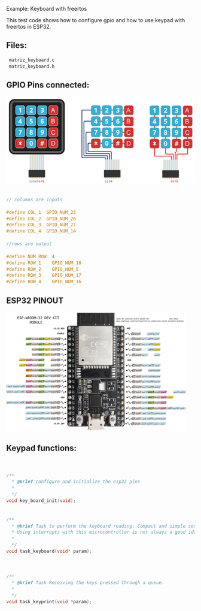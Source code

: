  Example: Keyboard with freertos

This test code shows how to configure gpio and how to use keypad with freertos in ESP32.

## Files:

```c  
 matriz_keyboard.c
 matriz_keyboard.h
```



## GPIO Pins connected:

![img](matriz_keypad.png)


```c  

// columns are inputs

#define COL_1  GPIO_NUM_25
#define COL_2  GPIO_NUM_26
#define COL_3  GPIO_NUM_27
#define COL_4  GPIO_NUM_14

//rows are output

#define NUM_ROW  4
#define ROW_1    GPIO_NUM_18
#define ROW_2    GPIO_NUM_5
#define ROW_3    GPIO_NUM_17
#define ROW_4    GPIO_NUM_16

```



## ESP32 PINOUT
<p align="left">
  <img src="esp32_pinout.jpg" width="480" height="320" >
</p>





## Keypad functions:

 

```c  


/**
  * @brief configure and initialize the esp32 pins
  *
  */
void key_board_init(void);


/**
  * @brief Task to perform the keyboard reading. Compact and simple code.
  * Using interrupts with this microcontroller is not always a good idea.
  *
  */
void task_keyboard(void* param);



/**
  * @brief Task Receiving the keys pressed through a queue.
  *
  */
void task_keyprint(void *param);
```